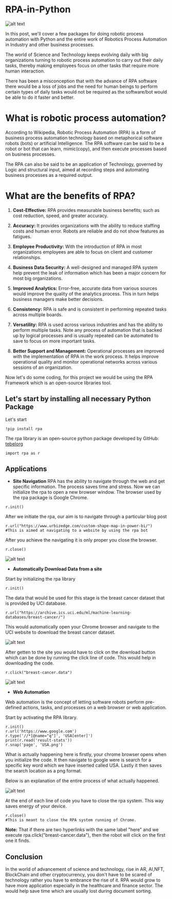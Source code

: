 # RPA-in-Python

![alt text](https://github.com/kiddojazz/RPA-in-Python/blob/main/images/Robot.png)

In this post, we'll cover a few packages for doing robotic process automation with Python and the entire work of Robotics Process Automation in Industry and other business processes.

The world of Science and Technology keeps evolving daily with big organizations turning to robotic process automation to carry out their daily tasks, thereby making employees focus on other tasks that require more human interaction.

There has been a misconception that with the advance of RPA software there would be a loss of jobs and the need for human beings to perform certain types of daily tasks would not be required as the software/bot would be able to do it faster and better.

# What is robotic process automation?
According to Wikipedia, Robotic Process Automation (RPA) is a form of business process automation technology based on metaphorical software robots (bots) or artificial Intelligence.
The RPA software can be said to be a robot or bot that can learn, mimic(copy), and then execute processes based on business processes.

The RPA can also be said to be an application of Technology, governed by Logic and structural input, aimed at recording steps and automating business processes as a required output.

# What are the benefits of RPA?

1. **Cost-Effective:** RPA provides measurable business benefits; such as cost reduction, speed, and greater accuracy.

2. **Accuracy:** It provides organizations with the ability to reduce staffing costs and human error. Robots are reliable and do not show features as fatigues.

3. **Employee Productivity:** With the introduction of RPA in most organizations employees are able to focus on client and customer relationships.

4. **Business Data Security:** A well-designed and managed RPA system help prevent the leak of information which has been a major concern for most big organizations.

5. **Improved Analytics:** Error-free, accurate data from various sources would improve the quality of the analytics process. This in turn helps business managers make better decisions.

6. **Consistency:** RPA is safe and is consistent in performing repeated tasks across multiple boards.

7. **Versatility:** RPA is used across various industries and has the ability to perform multiple tasks. Note any process of automation that is backed up by logical processes and is usually repeated can be automated to save to focus on more important tasks.

8. **Better Support and Management:** Operational processes are improved with the implementation of RPA in the work process. It helps improve operational quality and monitor operational networks across various sessions of an organization.

Now let's do some coding, for this project we would be using the RPA Framework which is an open-source libraries tool. 

## Let's start by installing all necessary Python Package

Let's start

```
!pip install rpa
```

The rpa library is an open-source python package developed by  GitHub: [tebelorg](https://github.com/tebelorg/RPA-Python)

```
import rpa as r
```

## Applications
- **Site Navigation**
RPA has the ability to navigate through the web and get specific information. The process saves time and stress.
Now we can initialize the rpa to open a new browser window. The browser used by the rpa package is Google Chrome.

```
r.init()
```

After we initiate the rpa, our aim is to navigate through a particular blog post

```
r.url("https://www.urbizedge.com/custom-shape-map-in-power-bi/")
#This is aimed at navigating to a website by using the rpa bot
```

After you achieve the navigating it is only proper you close the browser.
```
r.close()
```

![alt text](https://github.com/kiddojazz/RPA-in-Python/blob/main/images/1_whqu1h1ZuDYDuJAxWf_F_A.gif)

- **Automatically Download Data from a site**

Start by initializing the rpa library

```
r.init()
```

The data that would be used for this stage is the breast cancer dataset that is provided by UCI database.


```
r.url("https://archive.ics.uci.edu/ml/machine-learning-databases/breast-cancer/")
```

This would automatically open your Chrome browser and navigate to the UCI website to download the breast cancer dataset.

![alt text](https://github.com/kiddojazz/RPA-in-Python/blob/main/images/1_suVb1vHRVX-SDeFS1tmDhA.png)

After getten to the site you would have to click on the download button which can be done by running the click line of code. This would help in downloading the code.

```
r.click("breast-cancer.data")
```

![alt text](https://github.com/kiddojazz/RPA-in-Python/blob/main/images/1_vA_A5J_ZwKsb6oEUKYojEA.png)

- **Web Automation**

Web automation is the concept of letting software robots perform pre-defined actions, tasks, and processes on a web browser or web application.

Start by activating the RPA library.

```
r.init()
r.url('https://www.google.com')
r.type('//*[@name="q"]', 'USA[enter]')
print(r.read('result-stats'))
r.snap('page', 'USA.png')
```

What is actually happening here is firstly, your chrome browser opens when you initialize the code.
It then navigate to google were is search for a specific key word which we have inserted called USA.
Lastly it then saves the search location as a png format.

Below is an explanation of the entire process of what actually happened.

![alt text](https://github.com/kiddojazz/RPA-in-Python/blob/main/images/1_NYu8AhHZdcLr7hDOhRn0Pw.gif)

At the end of each line of code you have to close the rpa system. This way saves energy of your device.

```
r.close()
#This is meant to close the RPA system running of Chrome.
```

**Note:** That if there are two hyperlinks with the same label "here" and we execute rpa.click("breast-cancer.data"), then the robot will click on the first one it finds.

## Conclusion
In the world of advancement of science and technology, rise in AR, AI,NFT, BlockChain and other cryptocurrency, you don't have to be scared of technology rather you have to embrance the rise of it. RPA would grow to have more application especially in the healthcare and finance sector. The would help save time which are usually lost during document sorting.
